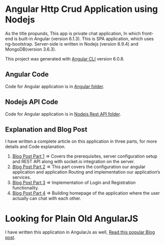 # Angular Http Crud Application using Nodejs

As the title propunds, This app is private chat application, In which front-end is built-in Angular (version 6.1.3). This is SPA application, which uses ng-bootstrap. Server-side is written in Nodejs (version 8.9.4) and MongoDB(version 3.6.3).

This project was generated with [Angular CLI](https://github.com/angular/angular-cli) version 6.0.8.

## Angular Code
Code for Angular application is in [Angular folder](https://github.com/ShankyTiwari/Real-time-private-chatting-app-using-Angular-Nodejs-mongodb-and-Socket.io/tree/master/Angular%20Application).

## Nodejs API Code
Code for Angular application is in [Nodejs Rest API folder](https://github.com/ShankyTiwari/Real-time-private-chatting-app-using-Angular-Nodejs-mongodb-and-Socket.io/tree/master/Nodejs%20API).


## Explanation and Blog Post
I have written a complete article on this application in three parts, for more details and Code explanation.

1. [Blog Post Part 1](http://www.codershood.info/2017/02/09/real-time-private-chatting-app-using-angular-2-nodejs-mongodb-socket-io-part-1/)  =>  Covers the prerequisites, server configuration setup and REST API along with socket.io integration on the server.
2. [Blog Post Part 2](http://www.codershood.info/2017/02/10/real-time-private-chatting-app-using-angular-2-nodejs-mongodb-socket-io-part-2/)  => This part covers the configuration our angular application and application Routing and implementation our application’s services.
3. [Blog Post Part 3](http://www.codershood.info/2017/02/18/real-time-private-chatting-app-using-angular-2-nodejs-mongodb-socket-io-part-3-2/)  => Implementation of Login and Registration functionality.
3. [Blog Post Part 4](http://www.codershood.info/2017/03/05/real-time-private-chatting-app-using-angular-2-nodejs-mongodb-socket-io-part-4/)  =>  Building homepage of the application where the user actually can chat with each other.


# Looking for Plain Old AngularJS
I have written this application in AngularJs as well, [Read this popular Blog post](http://www.codershood.info/2015/12/10/real-time-chatting-app-using-nodejs-mysql-angularjs-and-socket-io-part-1/).